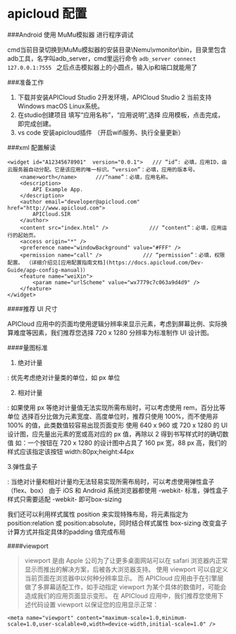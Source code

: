 # apicloud 配置

###Android 使用 MuMu模拟器 进行程序调试

cmd当前目录切换到MuMu模拟器的安装目录\Nemu\vmonitor\bin，目录里包含adb工具，名字叫adb_server，cmd里运行命令 ``` adb_server connect 127.0.0.1:7555  ```
之后点击模拟器上的小圆点，输入ip和端口就能用了

###准备工作

1. 下载并安装APICloud Studio 2开发环境，APICloud Studio 2 当前支持Windows macOS Linux系统。
2. 在studio创建项目  填写“应用名称”，“应用说明”,选择 应用模板，点击完成，即完成创建。
3. vs code 安装apicloud插件 （开启wifi服务、执行全量更新）



###xml 配置解读

```
<widget id="A12345678901"  version="0.0.1">   /// “id”: 必填，应用ID，由云服务器自动分配。它是该应用的唯一标识。“version”：必填，应用的版本号。
    <name>worth</name>      ///“name”：必填，应用名称。
    <description>
        API Example App.
    </description>
    <author email="developer@apicloud.com" href="http://www.apicloud.com">
        APICloud.SIR
    </author>
    <content src="index.html" />             /// “content”：必填，应用运行的起始页。
    <access origin="*" />
    <preference name="windowBackground" value="#FFF" />
    <permission name="call" />             /// “permission”：必填，权限配置。 （详细介绍见[应用配置指南文档](https://docs.apicloud.com/Dev-Guide/app-config-manual)）
    <feature name="weiXin">
        <param name="urlScheme" value="wx7779c7c063a9d4d9" />
    </feature>
</widget>

```

####推荐 UI 尺寸

APICloud 应用中的页面均使用逻辑分辨率来显示元素，考虑到屏幕比例、实际换算难度等因素，我们推荐您选择 720 x 1280 分辨率为标准制作 UI 设计图。

####量图标准

1. 绝对计量

: 优先考虑绝对计量类的单位，如 px 单位

2. 相对计量

: 如果使用 px 等绝对计量值无法实现所需布局时，可以考虑使用 rem，百分比等单位
选择百分比做为元素宽度、高度单位时，推荐只使用 100%，而不使用非 100% 的值，此类数值较容易出现页面变形
使用 640 x 960 或 720 x 1280 的 UI 设计图，应先量出元素的宽或高对应的 px 值，再除以 2 得到书写样式时的确切数值
如：一个按钮在 720 x 1280 的设计图中占具了 160 px 宽，88 px 高，我们的样式应该指定该按钮 width:80px;height:44px

3.弹性盒子

: 当绝对计量和相对计量均无法轻易实现所需布局时，可以考虑使用弹性盒子（flex、box）
由于 iOS 和 Android 系统浏览器都使用 -webkit- 标准，弹性盒子样式只需要适配 -webkit- 即可box-sizing

我们还可以利用样式属性 position 来实现特殊布局，将元素指定为 position:relation 或 position:absolute，同时结合样式属性 box-sizing 改变盒子计算方式并指定具体的padding 值完成布局

####viewport

>viewport 是由 Apple 公司为了让更多桌面网站可以在 safari 浏览器内正常显示而推出的解决方案，后被各大浏览器支持。
使用 viewport 可以自定义当前页面在浏览器中以何种分辨率显示。
而 APICloud 应用由于在引擎层做了多屏幕适配工作，如手动指定 viewport 为某个具体的数值时，可能会造成我们的应用页面显示变形。
在 APICloud 应用中，我们推荐您使用下述代码设置 viewport 以保证您的应用显示正常：

```
<meta name="viewport" content="maximum-scale=1.0,minimum-scale=1.0,user-scalable=0,width=device-width,initial-scale=1.0" />

```